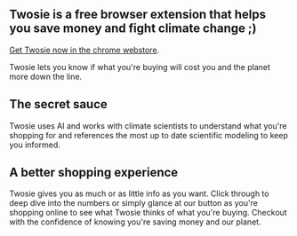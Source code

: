 ## Twosie is a free browser extension that helps you save money and fight climate change ;)

[Get Twosie now in the chrome webstore](https://en.wikipedia.org/wiki/Lorem_ipsum).

Twosie lets you know if what you're buying will cost you and the planet more down the line.

## The secret sauce

Twosie uses AI and works with climate scientists to understand what you're shopping for and references the most up to date scientific modeling to keep you informed.


## A better shopping experience

Twosie gives you as much or as little info as you want.  Click through to deep dive into the numbers or simply glance at our button as you're shopping online to see what Twosie thinks of what you're buying.  Checkout with the confidence of knowing you're saving money and our planet.
